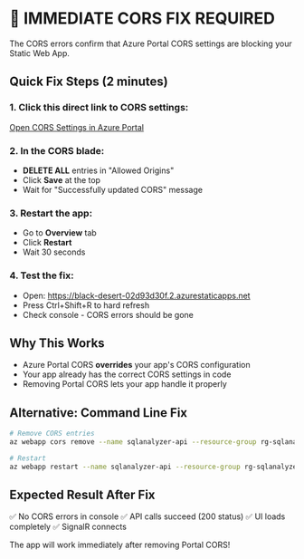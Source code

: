 # 🚨 IMMEDIATE CORS FIX REQUIRED

The CORS errors confirm that Azure Portal CORS settings are blocking your Static Web App.

## Quick Fix Steps (2 minutes)

### 1. Click this direct link to CORS settings:
[Open CORS Settings in Azure Portal](https://portal.azure.com/#blade/WebsitesExtension/CorsBladeV3/resourceId/%2Fsubscriptions%2F7b2beff3-b38a-4516-a75f-3216725cc4e9%2FresourceGroups%2Frg-sqlanalyzer%2Fproviders%2FMicrosoft.Web%2Fsites%2Fsqlanalyzer-api)

### 2. In the CORS blade:
- **DELETE ALL** entries in "Allowed Origins"
- Click **Save** at the top
- Wait for "Successfully updated CORS" message

### 3. Restart the app:
- Go to **Overview** tab
- Click **Restart**
- Wait 30 seconds

### 4. Test the fix:
- Open: https://black-desert-02d93d30f.2.azurestaticapps.net
- Press Ctrl+Shift+R to hard refresh
- Check console - CORS errors should be gone

## Why This Works

- Azure Portal CORS **overrides** your app's CORS configuration
- Your app already has the correct CORS settings in code
- Removing Portal CORS lets your app handle it properly

## Alternative: Command Line Fix

```bash
# Remove CORS entries
az webapp cors remove --name sqlanalyzer-api --resource-group rg-sqlanalyzer --allowed-origins *

# Restart
az webapp restart --name sqlanalyzer-api --resource-group rg-sqlanalyzer
```

## Expected Result After Fix

✅ No CORS errors in console
✅ API calls succeed (200 status)
✅ UI loads completely
✅ SignalR connects

The app will work immediately after removing Portal CORS!